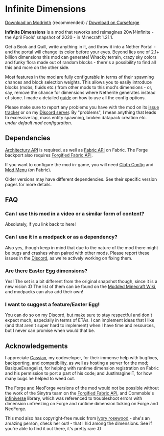 # Infinite Dimensions

[Download on Modrinth](https://modrinth.com/mod/infinite-dimensions) (recommended) / [Download on Curseforge](https://www.curseforge.com/minecraft/mc-mods/infinite-dimensions)

**Infinite Dimensions** is a mod that reworks and reimagines 20w14infinite - the April Fools' snapshot of 2020 - in Minecraft 1.21.1.

Get a Book and Quill, write anything in it, and throw it into a Nether Portal - and the portal will change its color before your eyes. Beyond lies one of 2.1+ billion dimensions this mod can generate! Whacky terrain, crazy sky colors and funky flora made out of random blocks - there's a possibility to find all this and more on the other side.

Most features in the mod are fully configurable in terms of their spawning chances and block selection weights. This allows you to easily introduce blocks (mobs, fluids etc.) from other mods to this mod's dimensions - or, say, remove the chance for dimensions where Netherite generates instead of stone. I made a detailed [guide](https://moddedmc.org/en/mod/infinite-dimensions/docs/Configuring-the-mod) on how to use all the config options.

Please make sure to report any problems you have with the mod on its [issue tracker](https://github.com/LeraRiemann/ProjectInfinity/issues) or on my [Discord server](https://discord.gg/NrvaQWV7Qv). By "problems", I mean anything that leads to excessive lag, mass entity spawning, broken datapack creation etc. *under default mod configuration*.

## Dependencies

[Architectury API](https://modrinth.com/mod/architectury-api) is required, as well as [Fabric API](https://modrinth.com/mod/fabric-api) on Fabric. The Forge backport also requires [Forgified Fabric API](https://modrinth.com/mod/forgified-fabric-api).

If you want to configure the mod in-game, you will need [Cloth Config](https://modrinth.com/mod/cloth-config) and [Mod Menu](https://modrinth.com/mod/modmenu) (on Fabric).

Older versions may have different dependencies. See their specific version pages for more details.

## FAQ

### Can I use this mod in a video or a similar form of content?
Absolutely, if you link back to here!

### Can I use it in a modpack or as a dependency?
Also yes, though keep in mind that due to the nature of the mod there might be bugs and crashes when paired with other mods. Please report these issues in the [Discord](https://discord.gg/NrvaQWV7Qv), as we're actively working on fixing them.

### Are there Easter Egg dimensions?
Yes! The set is a bit different from the original snapshot though, since it is a new vision :D The list of them can be found on the [Modded Minecraft Wiki](https://moddedmc.org/en/project/infinite-dimensions/docs/easter-eggs), and modpacks can also add their own!

### I want to suggest a feature/Easter Egg!
You can do so on my Discord, but make sure to stay respectful and don't expect much, especially in terms of ETAs. I can implement ideas that I like (and that aren't super hard to implement) when I have time and resources, but I never can promise when would that be.

## Acknowledgements
I appreciate [Cassian](https://cassian.cc), my codeveloper, for their immense help with bugfixes, backporting, and compatibility, as well as hosting a server for the mod; BasiqueEvangelist, for helping with runtime dimension registration on Fabric and his permission to port a part of his code; and JustImagineIT, for how many bugs he helped to weed out.

The Forge and NeoForge versions of the mod would not be possible without the work of the Sinytra team on the [Forgified Fabric API](https://modrinth.com/mod/forgified-fabric-api), and Commoble's [infiniverse](https://github.com/Commoble/infiniverse/tree/main) library, which was referenced to troubleshoot errors with dimension unfreezing on Forge and runtime dimension ticking on Forge and NeoForge.

This mod also has copyright-free music from [ivory rosewood](https://www.youtube.com/@ivorysoundtracks980) - she's an amazing person, check her out! - that I hid among the dimensions. See if you're able to find it out there, it's pretty rare :D
